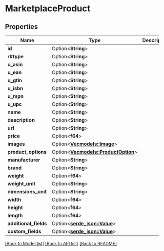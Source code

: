 # MarketplaceProduct

## Properties

Name | Type | Description | Notes
------------ | ------------- | ------------- | -------------
**id** | Option<**String**> |  | [optional]
**r#type** | Option<**String**> |  | [optional]
**u_asin** | Option<**String**> |  | [optional]
**u_ean** | Option<**String**> |  | [optional]
**u_gtin** | Option<**String**> |  | [optional]
**u_isbn** | Option<**String**> |  | [optional]
**u_mpn** | Option<**String**> |  | [optional]
**u_upc** | Option<**String**> |  | [optional]
**name** | Option<**String**> |  | [optional]
**description** | Option<**String**> |  | [optional]
**url** | Option<**String**> |  | [optional]
**price** | Option<**f64**> |  | [optional]
**images** | Option<[**Vec<models::Image>**](Image.md)> |  | [optional]
**product_options** | Option<[**Vec<models::ProductOption>**](Product_Option.md)> |  | [optional]
**manufacturer** | Option<**String**> |  | [optional]
**brand** | Option<**String**> |  | [optional]
**weight** | Option<**f64**> |  | [optional]
**weight_unit** | Option<**String**> |  | [optional]
**dimensions_unit** | Option<**String**> |  | [optional]
**width** | Option<**f64**> |  | [optional]
**height** | Option<**f64**> |  | [optional]
**length** | Option<**f64**> |  | [optional]
**additional_fields** | Option<[**serde_json::Value**](.md)> |  | [optional]
**custom_fields** | Option<[**serde_json::Value**](.md)> |  | [optional]

[[Back to Model list]](../README.md#documentation-for-models) [[Back to API list]](../README.md#documentation-for-api-endpoints) [[Back to README]](../README.md)


